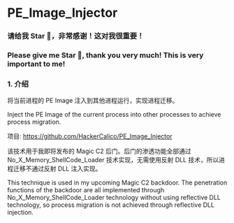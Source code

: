 # PE_Image_Injector

### 请给我 Star 🌟，非常感谢！这对我很重要！

### Please give me Star 🌟, thank you very much! This is very important to me!

### 1. 介绍

将当前进程的 PE Image 注入到其他进程运行，实现进程迁移。

Inject the PE Image of the current process into other processes to achieve process migration.

项目: https://github.com/HackerCalico/PE_Image_Injector

该技术用于我即将发布的 Magic C2 后门。后门的渗透功能全部通过 No_X_Memory_ShellCode_Loader 技术实现，无需使用反射 DLL 技术，所以进程迁移不通过反射 DLL 注入实现。 

This technique is used in my upcoming Magic C2 backdoor. The penetration functions of the backdoor are all implemented through No_X_Memory_ShellCode_Loader technology without using reflective DLL technology, so process migration is not achieved through reflective DLL injection.
